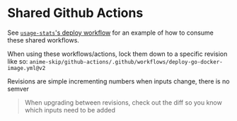 # Shared Github Actions

See [`usage-stats`'s deploy workflow](https://github.com/anime-skip/usage-stats/blob/main/.github/workflows/deploy.yml) for an example of how to consume these shared workflows.

When using these workflows/actions, lock them down to a specific revision like so: `anime-skip/github-actions/.github/workflows/deploy-go-docker-image.yml@v2`

Revisions are simple incrementing numbers when inputs change, there is no semver

> When upgrading between revisions, check out the diff so you know which inputs need to be added

